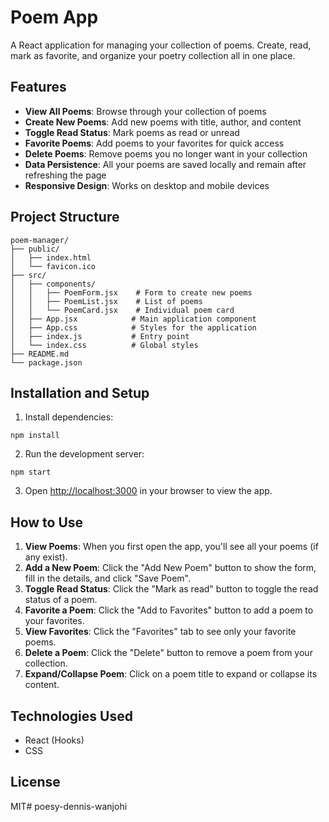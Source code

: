 # Poem App

A React application for managing your collection of poems. Create, read, mark as favorite, and organize your poetry collection all in one place.


## Features

- **View All Poems**: Browse through your collection of poems
- **Create New Poems**: Add new poems with title, author, and content
- **Toggle Read Status**: Mark poems as read or unread
- **Favorite Poems**: Add poems to your favorites for quick access
- **Delete Poems**: Remove poems you no longer want in your collection
- **Data Persistence**: All your poems are saved locally and remain after refreshing the page
- **Responsive Design**: Works on desktop and mobile devices

## Project Structure

```
poem-manager/
├── public/
│   ├── index.html
│   └── favicon.ico
├── src/
│   ├── components/
│   │   ├── PoemForm.jsx    # Form to create new poems
│   │   ├── PoemList.jsx    # List of poems
│   │   └── PoemCard.jsx    # Individual poem card
│   ├── App.jsx            # Main application component
│   ├── App.css            # Styles for the application
│   ├── index.js           # Entry point
│   └── index.css          # Global styles
├── README.md
└── package.json
```

## Installation and Setup

1. Install dependencies:
```
npm install
```

2. Run the development server:
```
npm start
```

3. Open [http://localhost:3000](http://localhost:3000) in your browser to view the app.

## How to Use

1. **View Poems**: When you first open the app, you'll see all your poems (if any exist).
2. **Add a New Poem**: Click the "Add New Poem" button to show the form, fill in the details, and click "Save Poem".
3. **Toggle Read Status**: Click the "Mark as read" button to toggle the read status of a poem.
4. **Favorite a Poem**: Click the "Add to Favorites" button to add a poem to your favorites.
5. **View Favorites**: Click the "Favorites" tab to see only your favorite poems.
6. **Delete a Poem**: Click the "Delete" button to remove a poem from your collection.
7. **Expand/Collapse Poem**: Click on a poem title to expand or collapse its content.

## Technologies Used

- React (Hooks)
- CSS

## License

MIT# poesy-dennis-wanjohi
